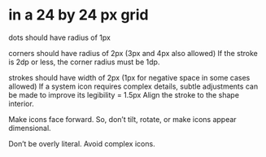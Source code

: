 # in a 24 by 24 px grid

dots should have radius of 1px

corners should have radius of 2px (3px and 4px also allowed)
  If the stroke is 2dp or less, the corner radius must be 1dp.

strokes should have width of 2px (1px for negative space in some cases allowed)
  If a system icon requires complex details, subtle adjustments can be made to improve its legibility = 1.5px
  Align the stroke to the shape interior.

Make icons face forward. So, don’t tilt, rotate, or make icons appear dimensional.

Don’t be overly literal. Avoid complex icons.
